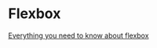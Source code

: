 # Flexbox

[Everything you need to know about flexbox](https://css-tricks.com/snippets/css/a-guide-to-flexbox/)

